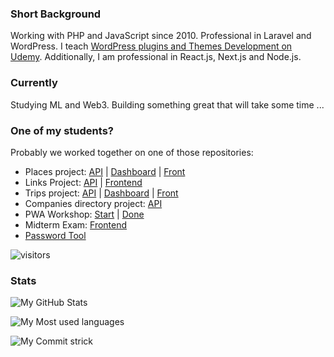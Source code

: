 ### Short Background

Working with PHP and JavaScript since 2010. Professional in Laravel and WordPress. I teach [WordPress plugins and Themes Development on Udemy](https://www.udemy.com/course/wordpress-themes-plugins-development/?referralCode=5FE49258397AD5577BAF). Additionally, I am professional in React.js, Next.js and Node.js.

### Currently
Studying ML and Web3. Building something great that will take some time ...

### One of my students?

Probably we worked together on one of those repositories:

- Places project: [API](https://github.com/fjobeir/places-api) | [Dashboard](https://github.com/fjobeir/places-dashboard) | [Front](https://github.com/fjobeir/places-web)
- Links Project: [API](https://github.com/fjobeir/links-api) | [Frontend](https://github.com/fjobeir/links-front)
- Trips project: [API](https://github.com/fjobeir/trip-api) | [Dashboard](https://github.com/fjobeir/trip-dashboard) | [Front](https://github.com/fjobeir/trip-front)
- Companies directory project: [API](https://github.com/fjobeir/companies-directory-api)
- PWA Workshop: [Start](https://github.com/fjobeir/pwa-starter) | [Done](https://github.com/fjobeir/pwa-done)
- Midterm Exam: [Frontend](https://github.com/fjobeir/frontend-project-react)
- [Password Tool](https://github.com/fjobeir/password-generator-checker-react)

![visitors](https://img.shields.io/badge/dynamic/json?color=informational&label=visitor&query=value&url=https%3A%2F%2Fapi.countapi.xyz%2Fhit%2Ffjobeir.fjobeir%2Freadme)

### Stats
![My GitHub Stats](https://github-readme-stats.vercel.app/api?username=fjobeir&show_icons=true&count_private=true&include_all_commits=true&title_color=eb1b0c&icon_color=eb1b0c)

![My Most used languages](https://github-readme-stats.vercel.app/api/top-langs/?username=fjobeir&count_private=true&include_all_commits=true&layout=compact&hide=javascript,html,css,scss&langs_count=10&title_color=eb1b0c&icon_color=eb1b0c)

![My Commit strick](https://github-readme-streak-stats.herokuapp.com/?user=fjobeir&fire=eb1b0c&ring=eb1b0c&currStreakLabel=eb1b0c&count_private=true&include_all_commits=true&title_color=eb1b0c&icon_color=eb1b0c)

